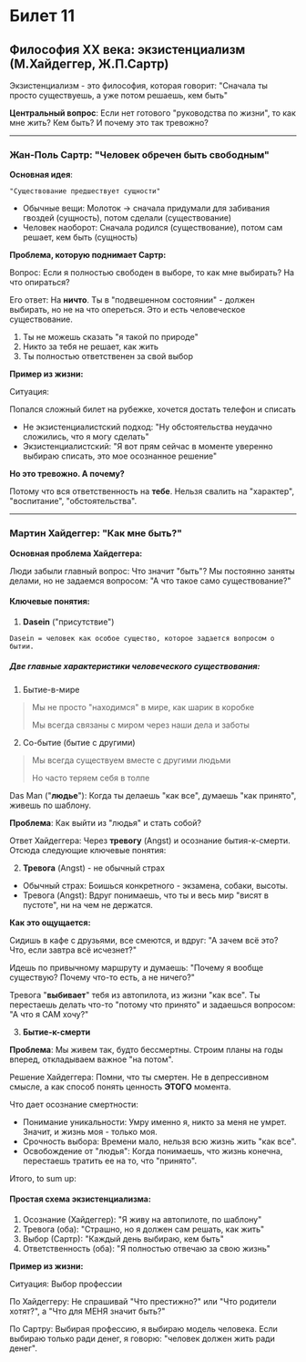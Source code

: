 # Билет 11

## Философия ХХ века: экзистенциализм (М.Хайдеггер, Ж.П.Сартр)

Экзистенциализм - это философия, которая говорит: "Сначала ты просто существуешь, а уже потом решаешь, кем быть"

**Центральный вопрос**: Если нет готового "руководства по жизни", то как мне жить? Кем быть? И почему это так тревожно?

<hr>

### Жан-Поль Сартр: "Человек обречен быть свободным"

**Основная идея**: 

```text
"Существование предшествует сущности"
```

- Обычные вещи: Молоток → сначала придумали для забивания гвоздей (сущность), потом сделали (существование)
- Человек наоборот: Сначала родился (существование), потом сам решает, кем быть (сущность)


**Проблема, которую поднимает Сартр:**

Вопрос: Если я полностью свободен в выборе, то как мне выбирать? На что опираться?

Его ответ: На **ничто**. Ты в "подвешенном состоянии" - должен выбирать, но не на что опереться. Это и есть человеческое существование.

1. Ты не можешь сказать "я такой по природе"
2. Никто за тебя не решает, как жить
3. Ты полностью ответственен за свой выбор

**Пример из жизни:**

Ситуация: 

Попался сложный билет на рубежке, хочется достать телефон и списать
- Не экзистенциалистский подход: "Ну обстоятельства неудачно сложились, что я могу сделать"
- Экзистенциалистский: "Я вот прям сейчас в моменте уверенно выбираю списать, это мое осознанное решение"

**Но это тревожно. А почему?**

Потому что вся ответственность на **тебе**. Нельзя свалить на "характер", "воспитание", "обстоятельства".

<hr>

### Мартин Хайдеггер: "Как мне быть?"

**Основная проблема Хайдеггера:**

Люди забыли главный вопрос: Что значит "быть"? Мы постоянно заняты делами, но не задаемся вопросом: "А что такое само существование?"

#### Ключевые понятия: 

1. **Dasein** ("присутствие")

```text
Dasein = человек как особое существо, которое задается вопросом о бытии.
```

##### Две главные характеристики человеческого существования:
1. Бытие-в-мире

> Мы не просто "находимся" в мире, как шарик в коробке
> 
> Мы всегда связаны с миром через наши дела и заботы

2. Со-бытие (бытие с другими)

> Мы всегда существуем вместе с другими людьми
> 
> Но часто теряем себя в толпе

Das Man ("**людье**"): Когда ты делаешь "как все", думаешь "как принято", живешь по шаблону.

**Проблема**: Как выйти из "людья" и стать собой?

Ответ Хайдеггера: Через **тревогу** (Angst) и осознание бытия-к-смерти. Отсюда следующие ключевые понятия:
<br>

2. **Тревога** (Angst) - не обычный страх

- Обычный страх: Боишься конкретного - экзамена, собаки, высоты.
- Тревога (Angst): Вдруг понимаешь, что ты и весь мир "висят в пустоте", ни на чем не держатся.


**Как это ощущается:**

Сидишь в кафе с друзьями, все смеются, и вдруг: "А зачем всё это? Что, если завтра всё исчезнет?"

Идешь по привычному маршруту и думаешь: "Почему я вообще существую? Почему что-то есть, а не ничего?"

Тревога "**выбивает**" тебя из автопилота, из жизни "как все". Ты перестаешь делать что-то "потому что принято" и задаешься вопросом: "А что я САМ хочу?"
<br>

3. **Бытие-к-смерти**

**Проблема**: Мы живем так, будто бессмертны. Строим планы на годы вперед, откладываем важное "на потом".

Решение Хайдеггера: Помни, что ты смертен. Не в депрессивном смысле, а как способ понять ценность **ЭТОГО** момента.

Что дает осознание смертности:
- Понимание уникальности: Умру именно я, никто за меня не умрет. Значит, и жизнь моя - только моя.
- Срочность выбора: Времени мало, нельзя всю жизнь жить "как все".
- Освобождение от "людья": Когда понимаешь, что жизнь конечна, перестаешь тратить ее на то, что "принято".

Итого, to sum up:

#### Простая схема экзистенциализма:

1. Осознание (Хайдеггер): "Я живу на автопилоте, по шаблону"
2. Тревога (оба): "Страшно, но я должен сам решать, как жить"
3. Выбор (Сартр): "Каждый день выбираю, кем быть"
4. Ответственность (оба): "Я полностью отвечаю за свою жизнь"

**Пример из жизни:**

Ситуация: Выбор профессии

По Хайдеггеру: Не спрашивай "Что престижно?" или "Что родители хотят?", а "Что для МЕНЯ значит быть?"

По Сартру: Выбирая профессию, я выбираю модель человека. Если выбираю только ради денег, я говорю: "человек должен жить ради денег".
